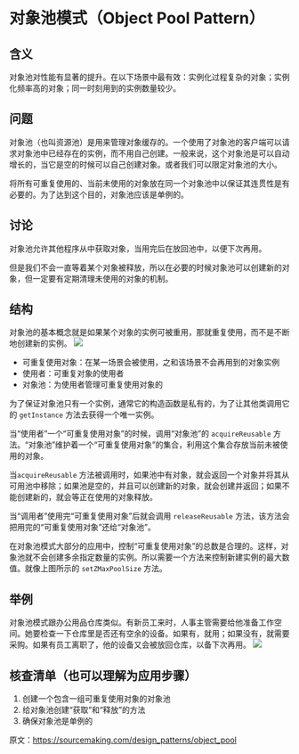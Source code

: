 # 对象池模式（Object Pool Pattern）
## 含义
对象池对性能有显著的提升。在以下场景中最有效：实例化过程复杂的对象；实例化频率高的对象；同一时刻用到的实例数量较少。

## 问题
对象池（也叫资源池）是用来管理对象缓存的。一个使用了对象池的客户端可以请求对象池中已经存在的实例，而不用自己创建。一般来说，这个对象池是可以自动增长的，当它是空的时候可以自己创建对象。或者我们可以限定对象池的大小。

将所有可重复使用的、当前未使用的对象放在同一个对象池中以保证其连贯性是有必要的。为了达到这个目的，对象池应该是单例的。

## 讨论
对象池允许其他程序从中获取对象，当用完后在放回池中，以便下次再用。

但是我们不会一直等着某个对象被释放，所以在必要的时候对象池可以创建新的对象，但一定要有定期清理未使用的对象的机制。
## 结构
对象池的基本概念就是如果某个对象的实例可被重用，那就重复使用，而不是不断地创建新的实例。
![](https://sourcemaking.com/files/v2/content/patterns/Object_pool1.png)

- 可重复使用对象：在某一场景会被使用，之和该场景不会再用到的对象实例
- 使用者：可重复对象的使用者
- 对象池：为使用者管理可重复使用对象的

为了保证对象池只有一个实例，通常它的构造函数是私有的，为了让其他类调用它的 `getInstance` 方法去获得一个唯一实例。

当“使用者”一个“可重复使用对象”的时候，调用“对象池”的 `acquireReusable` 方法。“对象池”维护着一个“可重复使用对象”的集合，利用这个集合存放当前未被使用的对象。

当`acquireReusable` 方法被调用时，如果池中有对象，就会返回一个对象并将其从可用池中移除；如果池是空的，并且可以创建新的对象，就会创建并返回；如果不能创建新的，就会等正在使用的对象释放。

当“调用者”使用完“可重复使用对象”后就会调用 `releaseReusable` 方法，该方法会把用完的“可重复使用对象”还给“对象池”。

在对象池模式大部分的应用中，控制“可重复使用对象”的总数是合理的。这样，对象池就不会创建多余指定数量的实例。所以需要一个方法来控制新建实例的最大数值。就像上图所示的 `setZMaxPoolSize` 方法。

## 举例
对象池模式跟办公用品仓库类似。有新员工来时，人事主管需要给他准备工作空间。她要检查一下仓库里是否还有空余的设备。如果有，就用；如果没有，就需要采购。如果有员工离职了，他的设备又会被放回仓库，以备下次再用。
![](https://sourcemaking.com/files/v2/content/patterns/Object_pool_example1.png)

## 核查清单（也可以理解为应用步骤）
1. 创建一个包含一组可重复使用对象的对象池
2. 给对象池创建“获取”和“释放”的方法
3. 确保对象池是单例的

原文：https://sourcemaking.com/design_patterns/object_pool